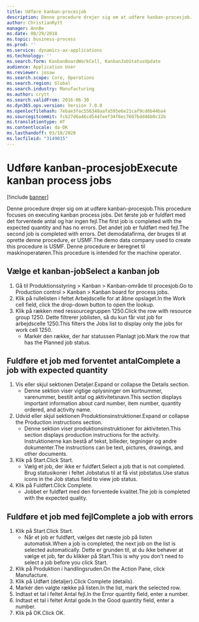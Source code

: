 ```yaml
---
title: Udføre kanban-procesjob
description: Denne procedure drejer sig om at udføre kanban-procesjob.
author: ChristianRytt
manager: AnnBe
ms.date: 08/29/2018
ms.topic: business-process
ms.prod: ''
ms.service: dynamics-ax-applications
ms.technology: ''
ms.search.form: KanbanBoardWorkCell, KanbanJobStatusUpdate
audience: Application User
ms.reviewer: josaw
ms.search.scope: Core, Operations
ms.search.region: Global
ms.search.industry: Manufacturing
ms.author: crytt
ms.search.validFrom: 2016-06-30
ms.dyn365.ops.version: Version 7.0.0
ms.openlocfilehash: 7ebae3fac556348aafa595e6e21caf9cd6b44ba4
ms.sourcegitcommit: fcb27d6a46cd544feef34f6ec7607bdd46b0c12b
ms.translationtype: HT
ms.contentlocale: da-DK
ms.lasthandoff: 03/18/2020
ms.locfileid: "3149015"
---
```

# <a name="execute-kanban-process-jobs"></a><span data-ttu-id="6c3f8-103">Udføre kanban-procesjob</span><span class="sxs-lookup"><span data-stu-id="6c3f8-103">Execute kanban process jobs</span></span>

[!include [banner](../../includes/banner.md)]

<span data-ttu-id="6c3f8-104">Denne procedure drejer sig om at udføre kanban-procesjob.</span><span class="sxs-lookup"><span data-stu-id="6c3f8-104">This procedure focuses on executing kanban process jobs.</span></span> <span data-ttu-id="6c3f8-105">Det første job er fuldført med det forventede antal og har ingen fejl.</span><span class="sxs-lookup"><span data-stu-id="6c3f8-105">The first job is completed with the expected quantity and has no errors.</span></span> <span data-ttu-id="6c3f8-106">Det andet job er fuldført med fejl.</span><span class="sxs-lookup"><span data-stu-id="6c3f8-106">The second job is completed with errors.</span></span> <span data-ttu-id="6c3f8-107">Det demodatafirma, der bruges til at oprette denne procedure, er USMF.</span><span class="sxs-lookup"><span data-stu-id="6c3f8-107">The demo data company used to create this procedure is USMF.</span></span> <span data-ttu-id="6c3f8-108">Denne procedure er beregnet til maskinoperatøren.</span><span class="sxs-lookup"><span data-stu-id="6c3f8-108">This procedure is intended for the machine operator.</span></span>


## <a name="select-a-kanban-job"></a><span data-ttu-id="6c3f8-109">Vælge et kanban-job</span><span class="sxs-lookup"><span data-stu-id="6c3f8-109">Select a kanban job</span></span>
1. <span data-ttu-id="6c3f8-110">Gå til Produktionsstyring > Kanban > Kanban-område til procesjob.</span><span class="sxs-lookup"><span data-stu-id="6c3f8-110">Go to Production control > Kanban > Kanban board for process jobs.</span></span>
2. <span data-ttu-id="6c3f8-111">Klik på rullelisten i feltet Arbejdscelle for at åbne opslaget.</span><span class="sxs-lookup"><span data-stu-id="6c3f8-111">In the Work cell field, click the drop-down button to open the lookup.</span></span>
3. <span data-ttu-id="6c3f8-112">Klik på rækken med ressourcegruppen 1250.</span><span class="sxs-lookup"><span data-stu-id="6c3f8-112">Click the row with resource group 1250.</span></span> <span data-ttu-id="6c3f8-113">Dette filtrerer joblisten, så du kun får vist job for arbejdscelle 1250.</span><span class="sxs-lookup"><span data-stu-id="6c3f8-113">This filters the Jobs list to display only the jobs for work cell 1250.</span></span>
    * <span data-ttu-id="6c3f8-114">Markér den række, der har statussen Planlagt job.</span><span class="sxs-lookup"><span data-stu-id="6c3f8-114">Mark the row that has the Planned job status.</span></span>  

## <a name="complete-a-job-with-expected-quantity"></a><span data-ttu-id="6c3f8-115">Fuldføre et job med forventet antal</span><span class="sxs-lookup"><span data-stu-id="6c3f8-115">Complete a job with expected quantity</span></span>
1. <span data-ttu-id="6c3f8-116">Vis eller skjul sektionen Detaljer.</span><span class="sxs-lookup"><span data-stu-id="6c3f8-116">Expand or collapse the Details section.</span></span>
    * <span data-ttu-id="6c3f8-117">Denne sektion viser vigtige oplysninger om kortnummer, varenummer, bestilt antal og aktivitetsnavn.</span><span class="sxs-lookup"><span data-stu-id="6c3f8-117">This section displays important information about card number, item number, quantity ordered, and activity name.</span></span>  
2. <span data-ttu-id="6c3f8-118">Udvid eller skjul sektionen Produktionsinstruktioner.</span><span class="sxs-lookup"><span data-stu-id="6c3f8-118">Expand or collapse the Production instructions section.</span></span>
    * <span data-ttu-id="6c3f8-119">Denne sektion viser produktionsinstruktioner for aktiviteten.</span><span class="sxs-lookup"><span data-stu-id="6c3f8-119">This section displays production instructions for the activity.</span></span> <span data-ttu-id="6c3f8-120">Instruktionerne kan bestå af tekst, billeder, tegninger og andre dokumenter.</span><span class="sxs-lookup"><span data-stu-id="6c3f8-120">The instructions can be text, pictures, drawings, and other documents.</span></span>  
3. <span data-ttu-id="6c3f8-121">Klik på Start.</span><span class="sxs-lookup"><span data-stu-id="6c3f8-121">Click Start.</span></span>
    * <span data-ttu-id="6c3f8-122">Vælg et job, der ikke er fuldført.</span><span class="sxs-lookup"><span data-stu-id="6c3f8-122">Select a job that is not completed.</span></span> <span data-ttu-id="6c3f8-123">Brug statusikoner i feltet Jobstatus til at få vist jobstatus.</span><span class="sxs-lookup"><span data-stu-id="6c3f8-123">Use status icons in the Job status field to view job status.</span></span>      
4. <span data-ttu-id="6c3f8-124">Klik på Fuldført.</span><span class="sxs-lookup"><span data-stu-id="6c3f8-124">Click Complete.</span></span>
    * <span data-ttu-id="6c3f8-125">Jobbet er fuldført med den forventede kvalitet.</span><span class="sxs-lookup"><span data-stu-id="6c3f8-125">The job is completed with the expected quality.</span></span>  

## <a name="complete-a-job-with-errors"></a><span data-ttu-id="6c3f8-126">Fuldføre et job med fejl</span><span class="sxs-lookup"><span data-stu-id="6c3f8-126">Complete a job with errors</span></span>
1. <span data-ttu-id="6c3f8-127">Klik på Start.</span><span class="sxs-lookup"><span data-stu-id="6c3f8-127">Click Start.</span></span>
    * <span data-ttu-id="6c3f8-128">Når et job er fuldført, vælges det næste job på listen automatisk.</span><span class="sxs-lookup"><span data-stu-id="6c3f8-128">When a job is completed, the next job on the list is selected automatically.</span></span> <span data-ttu-id="6c3f8-129">Dette er grunden til, at du ikke behøver at vælge et job, før du klikker på Start.</span><span class="sxs-lookup"><span data-stu-id="6c3f8-129">This is why you don't need to select a job before you click Start.</span></span>  
2. <span data-ttu-id="6c3f8-130">Klik på Produktion i handlingsruden.</span><span class="sxs-lookup"><span data-stu-id="6c3f8-130">On the Action Pane, click Manufacture.</span></span>
3. <span data-ttu-id="6c3f8-131">Klik på Udført (detaljer).</span><span class="sxs-lookup"><span data-stu-id="6c3f8-131">Click Complete (details).</span></span>
4. <span data-ttu-id="6c3f8-132">Markér den valgte række på listen.</span><span class="sxs-lookup"><span data-stu-id="6c3f8-132">In the list, mark the selected row.</span></span>
5. <span data-ttu-id="6c3f8-133">Indtast et tal i feltet Antal fejl.</span><span class="sxs-lookup"><span data-stu-id="6c3f8-133">In the Error quantity field, enter a number.</span></span>
6. <span data-ttu-id="6c3f8-134">Indtast et tal i feltet Antal gode.</span><span class="sxs-lookup"><span data-stu-id="6c3f8-134">In the Good quantity field, enter a number.</span></span>
7. <span data-ttu-id="6c3f8-135">Klik på OK.</span><span class="sxs-lookup"><span data-stu-id="6c3f8-135">Click OK.</span></span>


